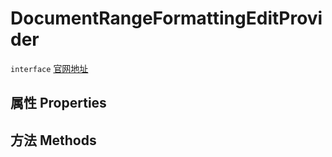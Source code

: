 # DocumentRangeFormattingEditProvider
`interface` [官网地址](https://microsoft.github.io/monaco-editor/docs.html#interfaces/languages.DocumentRangeFormattingEditProvider.html)
## 属性 Properties
## 方法 Methods

